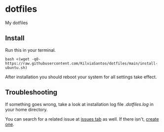 # dotfiles
My dotfiles

## Install

Run this in your terminal.

```
bash <(wget -qO- https://raw.githubusercontent.com/KilviaSantos/dotfiles/main/install-ubuntu.sh)
```

After installation you should reboot your system for all settings take effect.

## Troubleshooting

If something goes wrong, take a look at installation log file _.dotfiles.log_ in your home directory.

You can search for a related issue at [issues tab](https://github.com/KilviaSantos/dotfiles/issues) as well. If there isn't, [create one](https://github.com/KilviaSantos/dotfiles/issues/new).
